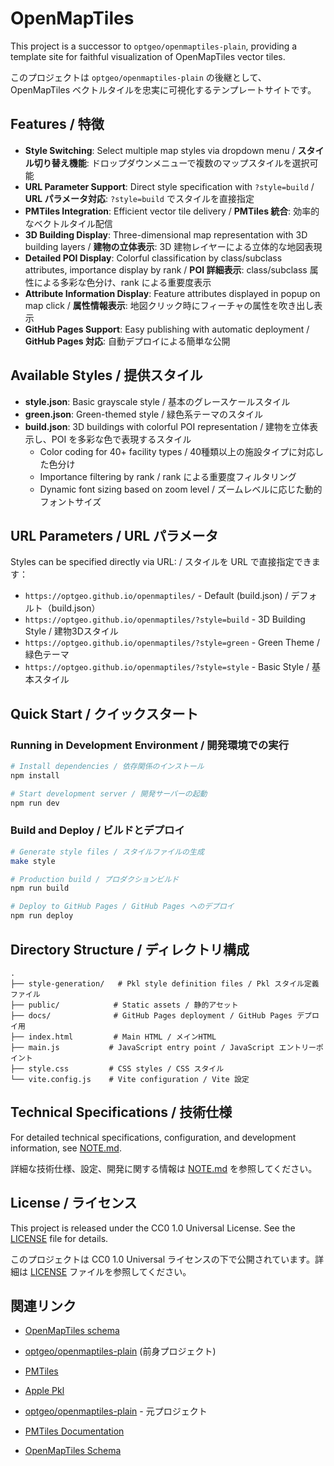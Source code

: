 # OpenMapTiles

This project is a successor to `optgeo/openmaptiles-plain`, providing a template site for faithful visualization of OpenMapTiles vector tiles.

このプロジェクトは `optgeo/openmaptiles-plain` の後継として、OpenMapTiles ベクトルタイルを忠実に可視化するテンプレートサイトです。

## Features / 特徴

- **Style Switching**: Select multiple map styles via dropdown menu / **スタイル切り替え機能**: ドロップダウンメニューで複数のマップスタイルを選択可能
- **URL Parameter Support**: Direct style specification with `?style=build` / **URL パラメータ対応**: `?style=build` でスタイルを直接指定
- **PMTiles Integration**: Efficient vector tile delivery / **PMTiles 統合**: 効率的なベクトルタイル配信
- **3D Building Display**: Three-dimensional map representation with 3D building layers / **建物の立体表示**: 3D 建物レイヤーによる立体的な地図表現
- **Detailed POI Display**: Colorful classification by class/subclass attributes, importance display by rank / **POI 詳細表示**: class/subclass 属性による多彩な色分け、rank による重要度表示
- **Attribute Information Display**: Feature attributes displayed in popup on map click / **属性情報表示**: 地図クリック時にフィーチャの属性を吹き出し表示
- **GitHub Pages Support**: Easy publishing with automatic deployment / **GitHub Pages 対応**: 自動デプロイによる簡単な公開

## Available Styles / 提供スタイル

- **style.json**: Basic grayscale style / 基本のグレースケールスタイル
- **green.json**: Green-themed style / 緑色系テーマのスタイル  
- **build.json**: 3D buildings with colorful POI representation / 建物を立体表示し、POI を多彩な色で表現するスタイル
  - Color coding for 40+ facility types / 40種類以上の施設タイプに対応した色分け
  - Importance filtering by rank / rank による重要度フィルタリング
  - Dynamic font sizing based on zoom level / ズームレベルに応じた動的フォントサイズ

## URL Parameters / URL パラメータ

Styles can be specified directly via URL: / スタイルを URL で直接指定できます：

- `https://optgeo.github.io/openmaptiles/` - Default (build.json) / デフォルト（build.json）
- `https://optgeo.github.io/openmaptiles/?style=build` - 3D Building Style / 建物3Dスタイル
- `https://optgeo.github.io/openmaptiles/?style=green` - Green Theme / 緑色テーマ
- `https://optgeo.github.io/openmaptiles/?style=style` - Basic Style / 基本スタイル

## Quick Start / クイックスタート

### Running in Development Environment / 開発環境での実行

```bash
# Install dependencies / 依存関係のインストール
npm install

# Start development server / 開発サーバーの起動
npm run dev
```

### Build and Deploy / ビルドとデプロイ

```bash
# Generate style files / スタイルファイルの生成
make style

# Production build / プロダクションビルド
npm run build

# Deploy to GitHub Pages / GitHub Pages へのデプロイ
npm run deploy
```

## Directory Structure / ディレクトリ構成

```text
.
├── style-generation/   # Pkl style definition files / Pkl スタイル定義ファイル
├── public/            # Static assets / 静的アセット
├── docs/              # GitHub Pages deployment / GitHub Pages デプロイ用
├── index.html         # Main HTML / メインHTML
├── main.js           # JavaScript entry point / JavaScript エントリーポイント
├── style.css         # CSS styles / CSS スタイル
└── vite.config.js    # Vite configuration / Vite 設定
```

## Technical Specifications / 技術仕様

For detailed technical specifications, configuration, and development information, see [NOTE.md](NOTE.md).

詳細な技術仕様、設定、開発に関する情報は [NOTE.md](NOTE.md) を参照してください。

## License / ライセンス

This project is released under the CC0 1.0 Universal License. See the [LICENSE](LICENSE) file for details.

このプロジェクトは CC0 1.0 Universal ライセンスの下で公開されています。詳細は [LICENSE](LICENSE) ファイルを参照してください。

## 関連リンク

- [OpenMapTiles schema](https://openmaptiles.org/schema/)
- [optgeo/openmaptiles-plain](https://github.com/optgeo/openmaptiles-plain) (前身プロジェクト)
- [PMTiles](https://protomaps.com/docs/pmtilesjs/)
- [Apple Pkl](https://pkl-lang.org/)

- [optgeo/openmaptiles-plain](https://github.com/optgeo/openmaptiles-plain) - 元プロジェクト
- [PMTiles Documentation](https://protomaps.com/docs/pmtilesjs/)
- [OpenMapTiles Schema](https://openmaptiles.org/schema/)
